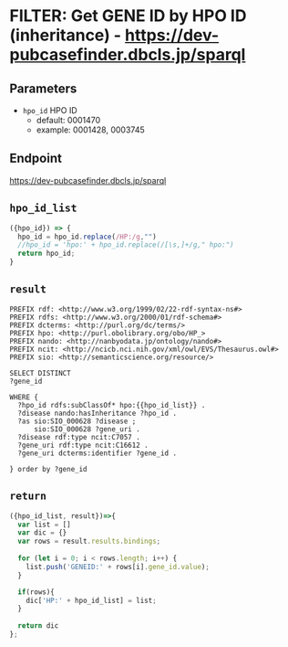 # FILTER: Get GENE ID by HPO ID (inheritance) - https://dev-pubcasefinder.dbcls.jp/sparql
## Parameters
* `hpo_id` HPO ID
  * default: 0001470
  * example: 0001428, 0003745

## Endpoint
https://dev-pubcasefinder.dbcls.jp/sparql

## `hpo_id_list`
```javascript
({hpo_id}) => {
  hpo_id = hpo_id.replace(/HP:/g,"")
  //hpo_id = 'hpo:' + hpo_id.replace(/[\s,]+/g," hpo:")
  return hpo_id;
}
```

## `result`
```sparql
PREFIX rdf: <http://www.w3.org/1999/02/22-rdf-syntax-ns#>
PREFIX rdfs: <http://www.w3.org/2000/01/rdf-schema#>
PREFIX dcterms: <http://purl.org/dc/terms/>
PREFIX hpo: <http://purl.obolibrary.org/obo/HP_>
PREFIX nando: <http://nanbyodata.jp/ontology/nando#>
PREFIX ncit: <http://ncicb.nci.nih.gov/xml/owl/EVS/Thesaurus.owl#>
PREFIX sio: <http://semanticscience.org/resource/>

SELECT DISTINCT
?gene_id

WHERE {
  ?hpo_id rdfs:subClassOf* hpo:{{hpo_id_list}} .
  ?disease nando:hasInheritance ?hpo_id .
  ?as sio:SIO_000628 ?disease ;
      sio:SIO_000628 ?gene_uri .
  ?disease rdf:type ncit:C7057 .
  ?gene_uri rdf:type ncit:C16612 .
  ?gene_uri dcterms:identifier ?gene_id .
  
} order by ?gene_id
```

## `return`
```javascript
({hpo_id_list, result})=>{ 
  var list = []
  var dic = {}
  var rows = result.results.bindings;
  
  for (let i = 0; i < rows.length; i++) {
    list.push('GENEID:' + rows[i].gene_id.value);
  }

  if(rows){
    dic['HP:' + hpo_id_list] = list;
  }
  
  return dic
};